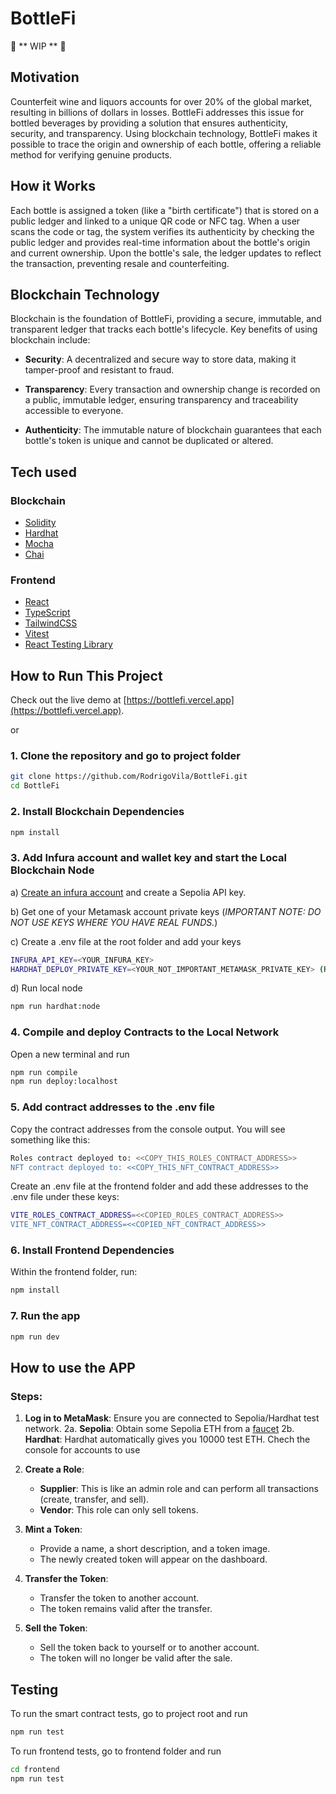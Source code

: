 # BottleFi

🚧 ** WIP ** 🚧

## Motivation

Counterfeit wine and liquors accounts for over 20% of the global market, resulting in billions of dollars in losses.
BottleFi addresses this issue for bottled beverages by providing a solution that ensures authenticity, security, and transparency. Using blockchain technology, BottleFi makes it possible to trace the origin and ownership of each bottle, offering a reliable method for verifying genuine products.

## How it Works

Each bottle is assigned a token (like a "birth certificate") that is stored on a public ledger and linked to a unique QR code or NFC tag. When a user scans the code or tag, the system verifies its authenticity by checking the public ledger and provides real-time information about the bottle's origin and current ownership. Upon the bottle's sale, the ledger updates to reflect the transaction, preventing resale and counterfeiting.

## Blockchain Technology

Blockchain is the foundation of BottleFi, providing a secure, immutable, and transparent ledger that tracks each bottle's lifecycle. Key benefits of using blockchain include:

- **Security**: A decentralized and secure way to store data, making it tamper-proof and resistant to fraud.

- **Transparency**: Every transaction and ownership change is recorded on a public, immutable ledger, ensuring transparency and traceability accessible to everyone.

- **Authenticity**: The immutable nature of blockchain guarantees that each bottle's token is unique and cannot be duplicated or altered.

## Tech used

### Blockchain

- [Solidity](https://soliditylang.org/)
- [Hardhat](https://hardhat.org/)
- [Mocha](https://mochajs.org/)
- [Chai](https://www.chaijs.com/)

### Frontend

- [React](https://reactjs.org/)
- [TypeScript](https://www.typescriptlang.org/)
- [TailwindCSS](https://tailwindcss.com/)
- [Vitest](https://vitest.dev/)
- [React Testing Library](https://testing-library.com/docs/react-testing-library/intro/)

## How to Run This Project

Check out the live demo at [https://bottlefi.vercel.app](https://bottlefi.vercel.app).

or

### 1. Clone the repository and go to project folder

```sh
git clone https://github.com/RodrigoVila/BottleFi.git
cd BottleFi
```

### 2. Install Blockchain Dependencies

```sh
npm install
```

### 3. Add Infura account and wallet key and start the Local Blockchain Node

a) [Create an infura account](https://developer.metamask.io/) and create a Sepolia API key.

b) Get one of your Metamask account private keys (_IMPORTANT NOTE: DO NOT USE KEYS WHERE YOU HAVE REAL FUNDS._)

c) Create a .env file at the root folder and add your keys

```sh
INFURA_API_KEY=<YOUR_INFURA_KEY>
HARDHAT_DEPLOY_PRIVATE_KEY=<YOUR_NOT_IMPORTANT_METAMASK_PRIVATE_KEY> (Read important note above)
```

d) Run local node

```sh
npm run hardhat:node
```

### 4. Compile and deploy Contracts to the Local Network

Open a new terminal and run

```sh
npm run compile
npm run deploy:localhost
```

### 5. Add contract addresses to the .env file

Copy the contract addresses from the console output. You will see something like this:

```sh
Roles contract deployed to: <<COPY_THIS_ROLES_CONTRACT_ADDRESS>>
NFT contract deployed to: <<COPY_THIS_NFT_CONTRACT_ADDRESS>>
```

Create an .env file at the frontend folder and add these addresses to the .env file under these keys:

```sh
VITE_ROLES_CONTRACT_ADDRESS=<<COPIED_ROLES_CONTRACT_ADDRESS>>
VITE_NFT_CONTRACT_ADDRESS=<<COPIED_NFT_CONTRACT_ADDRESS>>
```

### 6. Install Frontend Dependencies

Within the frontend folder, run:

```sh
npm install
```

### 7. Run the app

```sh
npm run dev
```

## How to use the APP

### Steps:

1. **Log in to MetaMask**: Ensure you are connected to Sepolia/Hardhat test network.
   2a. **Sepolia**: Obtain some Sepolia ETH from a [faucet](https://www.coingecko.com/learn/sepolia-eth)
   2b. **Hardhat**: Hardhat automatically gives you 10000 test ETH. Chech the console for accounts to use

2. **Create a Role**:

   - **Supplier**: This is like an admin role and can perform all transactions (create, transfer, and sell).
   - **Vendor**: This role can only sell tokens.

3. **Mint a Token**:

   - Provide a name, a short description, and a token image.
   - The newly created token will appear on the dashboard.

4. **Transfer the Token**:

   - Transfer the token to another account.
   - The token remains valid after the transfer.

5. **Sell the Token**:
   - Sell the token back to yourself or to another account.
   - The token will no longer be valid after the sale.

## Testing

To run the smart contract tests, go to project root and run

```sh
npm run test
```

To run frontend tests, go to frontend folder and run

```sh
cd frontend
npm run test
```
